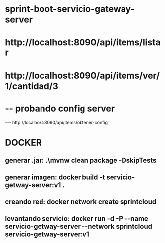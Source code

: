 # sprint-boot-servicio-gateway-server

# http://localhost:8090/api/items/listar
# http://localhost:8090/api/items/ver/1/cantidad/3

# -- probando config server
   --- http://localhost:8090/api/items/obtener-config

   # DOCKER
## generar .jar: .\mvnw clean package -DskipTests
## generar imagen: docker build -t servicio-getway-server:v1 .
## creando red: docker network create sprintcloud
## levantando servicio: docker run -d -P --name servicio-getway-server --network sprintcloud servicio-getway-server:v1
   